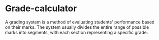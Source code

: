# Grade-calculator
A grading system is a method of evaluating students' performance based on their marks. The system usually divides the entire range of possible marks into segments, with each section representing a specific grade. 
